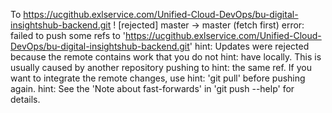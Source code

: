 To https://ucgithub.exlservice.com/Unified-Cloud-DevOps/bu-digital-insightshub-backend.git
 ! [rejected]              master -> master (fetch first)
error: failed to push some refs to 'https://ucgithub.exlservice.com/Unified-Cloud-DevOps/bu-digital-insightshub-backend.git'
hint: Updates were rejected because the remote contains work that you do not
hint: have locally. This is usually caused by another repository pushing to
hint: the same ref. If you want to integrate the remote changes, use
hint: 'git pull' before pushing again.
hint: See the 'Note about fast-forwards' in 'git push --help' for details.
